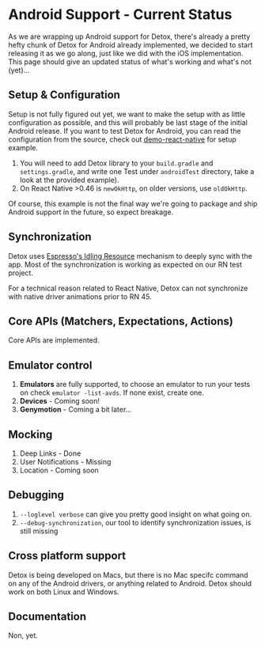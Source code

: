 # Android Support - Current Status

As we are wrapping up Android support for Detox, there's already a pretty hefty chunk of Detox for Android already implemented, we decided to start releasing it as we go along, just like we did with the iOS implementation.
This page should give an updated status of what's working and what's not (yet)...


## Setup & Configuration
Setup is not fully figured out yet, we want to make the setup with as little configuration as possible, and this will probably be last stage of the initial Android release.
If you want to test Detox for Android, you can read the configuration from the source, check out [demo-react-native](../examples/demo-react-native) for setup example.

1. You will need to add Detox library to your `build.gradle` and `settings.gradle`, and write one Test under `androidTest` directory, take a look at the provided example).
2. On React Native >0.46 is `newOkHttp`, on older versions, use `oldOkHttp`.

Of course, this example is not the final way we're going to package and ship Android support in the future, so expect breakage.

## Synchronization
Detox uses [Espresso's Idling Resource](https://developer.android.com/training/testing/espresso/idling-resource.html) mechanism to deeply sync with the app.
Most of the synchronization is working as expected on our RN test project.

For a technical reason related to React Native, Detox can not synchronize with native driver animations prior to RN 45.

## Core APIs (Matchers, Expectations, Actions)
Core APIs are implemented.

## Emulator control
1. **Emulators** are fully supported, to choose an emulator to run your tests on check `emulator -list-avds`. If none exist, create one.
2. **Devices** - Coming soon!
3. **Genymotion** -  Coming a bit later...

## Mocking
1. Deep Links - Done
2. User Notifications - Missing
3. Location - Coming soon

## Debugging
1. `--loglevel verbose` can give you pretty good insight on what going on.
2. `--debug-synchronization`, our tool to identify synchronization issues, is still missing

## Cross platform support
Detox is being developed on Macs, but there is no Mac specifc command on any of the Android drivers, or anything related to Android. Detox should work on both Linux and Windows.

## Documentation
Non, yet.
